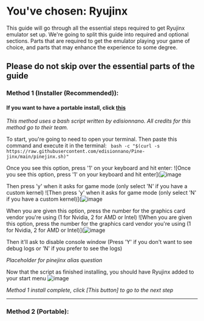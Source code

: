 # You've chosen: Ryujinx

This guide will go through all the essential steps required to get Ryujinx emulator set up. We're going to split this guide into required and optional sections. Parts that are required to get the emulator playing your game of choice, and parts that may enhance the experience to some degree. 

## Please do not skip over the essential parts of the guide

### Method 1 (Installer (Recommended)):

#### If you want to have a portable install, click [this](#Method-2-Portable)

*This method uses a bash script written by edisionnano. All credits for this method go to their team.*

To start, you're going to need to open your terminal. Then paste this command and execute it in the terminal: ` bash -c "$(curl -s https://raw.githubusercontent.com/edisionnano/Pine-jinx/main/pinejinx.sh)"` 

Once you see this option, press '1' on your keyboard and hit enter:
![Once you see this option, press '1' on your keyboard and hit enter](![image](https://user-images.githubusercontent.com/81475204/149823010-6c7c8ae9-12e4-4338-acab-d6baed89d21a.png)

Then press 'y' when it asks for game mode (only select 'N' if you have a custom kernel)
![Then press 'y' when it asks for game mode (only select 'N' if you have a custom kernel)](![image](https://user-images.githubusercontent.com/81475204/149822991-dc5d532a-8951-4180-b150-d4083c0d01b5.png)

When you are given this option, press the number for the graphics card vendor you're using (1 for Nvidia, 2 for AMD or Intel)
![When you are given this option, press the number for the graphics card vendor you're using (1 for Nvidia, 2 for AMD or Intel)](![image](https://user-images.githubusercontent.com/81475204/149823182-7a8bf9e6-fd5c-4754-8fa6-536c517382c4.png)

Then it'll ask to disable console window (Press 'Y' if you don't want to see debug logs or 'N' if you prefer to see the logs)

*Placeholder for pinejinx alias question*

Now that the script as finished installing, you should have Ryujinx added to your start menu
![image](https://user-images.githubusercontent.com/81475204/149824494-85204931-d660-44d1-abd7-daae644d32f4.png)

*Method 1 install complete, click [This button] to go to the next step*

* * *

### Method 2 (Portable):
